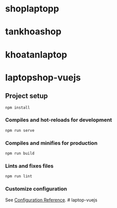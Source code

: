 # shoplaptopp

# tankhoashop

# khoatanlaptop

# laptopshop-vuejs


## Project setup
```
npm install
```

### Compiles and hot-reloads for development
```
npm run serve
```

### Compiles and minifies for production
```
npm run build
```

### Lints and fixes files
```
npm run lint
```

### Customize configuration
See [Configuration Reference](https://cli.vuejs.org/config/).
#   l a p t o p - v u e j s 
 
 